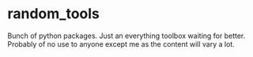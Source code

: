# random_tools

Bunch of python packages. Just an everything toolbox waiting for better. Probably of no use to anyone except me as the content will vary a lot.
